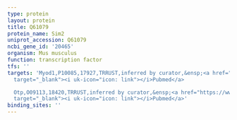 ```yaml
---
type: protein
layout: protein
title: Q61079
protein_name: Sim2
uniprot_accession: Q61079
ncbi_gene_id: '20465'
organism: Mus musculus
function: transcription factor
tfs: ''
targets: 'Myod1,P10085,17927,TRRUST,inferred by curator,&ensp;<a href="https://www.ncbi.nlm.nih.gov/pubmed/?term=22513369%5Buid%5D"
  target="_blank"><i uk-icon="icon: link"></i>Pubmed</a>

  Otp,O09113,18420,TRRUST,inferred by curator,&ensp;<a href="https://www.ncbi.nlm.nih.gov/pubmed/?term=11071765%5Buid%5D"
  target="_blank"><i uk-icon="icon: link"></i>Pubmed</a>'
binding_sites: ''
---
```

